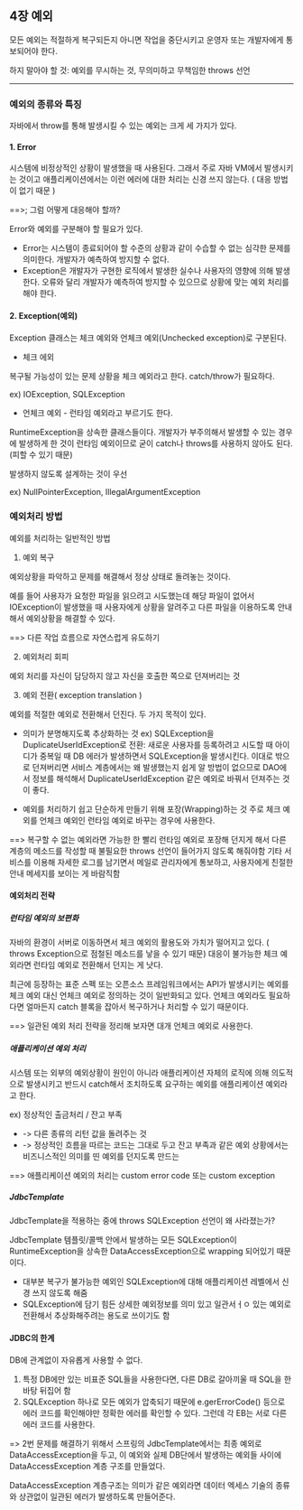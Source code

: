 ## 4장 예외

모든 예외는 적절하게 복구되든지 아니면 작업을 중단시키고 운영자 또는 개발자에게 통보되어야 한다.

하지 말아야 할 것: 예외를 무시하는 것, 무의미하고 무책임한 throws 선언

---

### 예외의 종류와 특징

자바에서 throw를 통해 발생시킬 수 있는 예외는 크게 세 가지가 있다. 

#### 1. Error
시스템에 비정상적인 상황이 발생했을 때 사용된다. 그래서 주로 자바 VM에서 발생시키는 것이고 애플리케이션에서는 이런 에러에 대한 처리는 신경 쓰지 않는다. ( 대응 방법이 없기 때문 )

==>; 그럼 어떻게 대응해야 할까?

Error와 예외를 구분해야 할 필요가 있다. 

* Error는 시스템이 종료되어야 할 수준의 상황과 같이 수습할 수 없는 심각한 문제를 의미한다. 개발자가 예측하여 방지할 수 없다. 
* Exception은 개발자가 구현한 로직에서 발생한 실수나 사용자의 영향에 의해 발생한다. 오류와 달리 개발자가 예측하여 방지할 수 있으므로 상황에 맞는 예외 처리를 해야 한다.

#### 2. Exception(예외)

Exception 클래스는 체크 예외와 언체크 예외(Unchecked exception)로 구분된다. 

* 체크 에외

복구될 가능성이 있는 문제 상황을 체크 예외라고 한다. catch/throw가 필요하다.

ex) IOException, SQLException

* 언체크 예외 - 런타임 예외라고 부르기도 한다.

RuntimeException을 상속한 클래스들이다. 개발자가 부주의해서 발생할 수 있는 경우에 발생하게 한 것이 런타임 예외이므로 굳이 catch나 throws를 사용하지 않아도 된다. (피할 수 있기 때문)

발생하지 않도록 설계하는 것이 우선

ex) NullPointerException, IllegalArgumentException

### 예외처리 방법

예외를 처리하는 일반적인 방법

1. 예외 복구

예외상황을 파악하고 문제를 해결해서 정상 상태로 돌려놓는 것이다.

예를 들어 사용자가 요청한 파일을 읽으려고 시도했는데 해당 파일이 없어서 IOException이 발생했을 때 사용자에게 상황을 알려주고 다른 파일을 이용하도록 안내해서 예외상황을 해결할 수 있다.

==> 다른 작업 흐름으로 자연스럽게 유도하기

2. 예외처리 회피

 예외 처리를 자신이 담당하지 않고 자신을 호출한 쪽으로 던져버리는 것
 
 3. 예외 전환( exception translation )

예외를 적절한 예외로 전환해서 던진다. 두 가지 목적이 있다.

* 의미가 분명해지도록 추상화하는 것
ex) SQLException을 DuplicateUserIdException로 전환: 새로운 사용자를 등록하려고 시도할 때 아이디가 중복일 때 DB 에러가 발생하면서 SQLException을 발생시킨다. 이대로 밖으로 던져버리면 서비스 계층에서는 왜 발생했는지 쉽게 알 방법이 없으므로 DAO에서 정보를 해석해서 DuplicateUserIdException 같은 예외로 바꿔서 던져주는 것이 좋다.

* 예외를 처리하기 쉽고 단순하게 만들기 위해 포장(Wrapping)하는 것
주로 체크 예외를 언체크 예외인 런타임 예외로 바꾸는 경우에 사용한다. 

==> 복구할 수 없는 예외라면 가능한 한 빨리 런타임 예외로 포장해 던지게 해서 다른 계층의 메소드를 작성할 때 불필요한 throws 선언이 들어가지 않도록 해줘야함 
기타 서비스를 이용해 자세한 로그를 남기면서 메일로 관리자에게 통보하고, 사용자에게 친절한 안내 메세지를 보이는 게 바람직함

#### 예외처리 전략

##### 런타임 예외의 보편화

자바의 환경이 서버로 이동하면서 체크 예외의 활용도와 가치가 떨어지고 있다. ( throws Exception으로 점철된 메소드를 낳을 수 있기 때문)
대응이 불가능한 체크 예외라면 런타임 예외로 전환해서 던지는 게 낫다.

최근에 등장하는 표준 스펙 또는 오픈소스 프레임워크에서는 API가 발생시키는 예외를 체크 예외 대신 언체크 예외로 정의하는 것이 일반화되고 있다. 
언체크 예외라도 필요하다면 얼마든지 catch 블록을 잡아서 복구하거나 처리할 수 있기 때문이다.

==> 일관된 예외 처리 전략을 정리해 보자면 대개 언체크 예외로 사용한다.


##### 애플리케이션 예외 처리

시스템 또는 외부의 예외상황이 원인이 아니라 애플리케이션 자체의 로직에 의해 의도적으로 발생시키고 반드시 catch해서 조치하도록 요구하는 예외를 애플리케이션 예외라고 한다. 

ex) 정상적인 출금처리 / 잔고 부족 
* -> 다른 종류의 리턴 값을 돌려주는 것
* -> 정상적인 흐름을 따르는 코드는 그대로 두고 잔고 부족과 같은 예외 상황에서는 비즈니스적인 의미를 띤 예외를 던지도록 만드는  

==> 애플리케이션 예외의 처리는 custom error code 또는 custom exception

##### JdbcTemplate 

JdbcTemplate을 적용하는 중에 throws SQLException 선언이 왜 사라졌는가?

JdbcTemplate 템플릿/콜백 안에서 발생하는 모든 SQLException이 RuntimeException을 상속한 DataAccessException으로 wrapping 되어있기 때문이다.
* 대부분 복구가 불가능한 예외인 SQLException에 대해 애플리케이션 레벨에서 신경 쓰지 않도록 해줌
* SQLException에 담기 힘든 상세한 예외정보를 의미 있고 일관서ㅓㅇ 있는 예외로 전환해서 추상화해주려는 용도로 쓰이기도 함

#### JDBC의 한계

DB에 관계없이 자유롭게 사용할 수 없다. 

1. 특정 DB에만 있는 비표준 SQL들을 사용한다면, 다른 DB로 갈아끼울 때 SQL을 한바탕 뒤집어 함
2. SQLException 하나로 모든 예외가 압축되기 때문에 e.gerErrorCode() 등으로 에러 코드를 확인해야만 정확한 에러를 확인할 수 있다. 그런데 각 EB는 서로 다른 에러 코드를 사용한다.

=> 2번 문제를 해결하기 위해서 스프링의 JdbcTemplate에서는 최종 예외로 DataAccessException을 두고, 이 예외와 실제 DB단에서 발생하는 예외들 사이에 DataAccessException 계층 구조를 
만들었다. 


DataAccessException 계층구조는 의미가 같은 예외라면 데이터 엑세스 기술의 종류와 상관없이 일관된 에러가 발생하도록 만들어준다.

